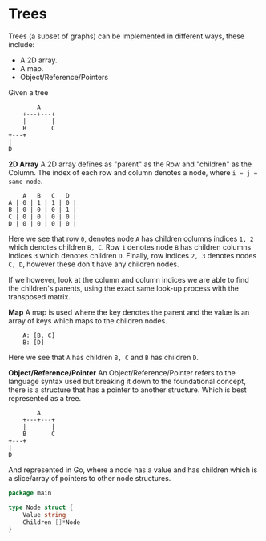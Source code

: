 # Trees

Trees (a subset of graphs) can be implemented in different ways, these include:
- A 2D array.
- A map.
- Object/Reference/Pointers

Given a tree
```text
        A
    +---+---+
    |       |
    B       C
+---+
|
D
```

**2D Array**
A 2D array defines as "parent" as the Row and "children" as the Column. The
index of each row and column denotes a node, where `i = j = same node`.

```text
    A   B   C   D
A | 0 | 1 | 1 | 0 |
B | 0 | 0 | 0 | 1 |
C | 0 | 0 | 0 | 0 |
D | 0 | 0 | 0 | 0 |
```

Here we see that row `0`, denotes node `A` has children columns indices `1, 2`
which denotes children `B, C`. Row `1` denotes node `B` has children columns
indices `3` which denotes children `D`. Finally, row indices `2, 3` denotes
nodes `C, D`, however these don't have any children nodes.

If we however, look at the column and column indices we are able to find the
children's parents, using the exact same look-up process with the transposed
matrix.

**Map**
A map is used where the key denotes the parent and the value is an array of
keys which maps to the children nodes.

```text
    A: [B, C]
    B: [D]
```

Here we see that `A` has children `B, C` and `B` has children `D`.

**Object/Reference/Pointer**
An Object/Reference/Pointer refers to the language syntax used but breaking it
down to the foundational concept, there is a structure that has a pointer to
another structure. Which is best represented as a tree.

```text
        A
    +---+---+
    |       |
    B       C
+---+
|
D
```

And represented in Go, where a node has a value and has children which is a
slice/array of pointers to other node structures.

```go
package main

type Node struct {
	Value string
	Children []*Node
}
```
